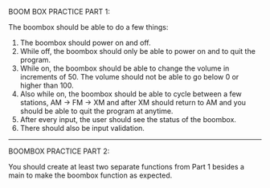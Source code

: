 BOOM BOX PRACTICE PART 1:

The boombox should be able to do a few things:
1. The boombox should power on and off.
2. While off, the boombox should only be able to power on and to quit the program.
3. While on, the boombox should be able to change the volume in increments of 50. The volume should not be able to go below 0 or higher than 100.
4. Also while on, the boombox should be able to cycle between a few stations, AM -> FM -> XM and after XM should return to AM and you should be able to quit the program at anytime.
5. After every input, the user should see the status of the boombox.
6. There should also be input validation.

-----------------------------------

BOOMBOX PRACTICE PART 2:

You should create at least two separate functions from Part 1 besides a main to make the boombox function as expected.